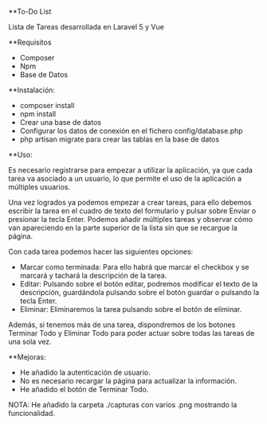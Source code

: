 **To-Do List

Lista de Tareas desarrollada en Laravel 5 y Vue

**Requisitos

- Composer
- Npm
- Base de Datos

**Instalación:

- composer install
- npm install
- Crear una base de datos
- Configurar los datos de conexión en el fichero config/database.php
- php artisan migrate para crear las tablas en la base de datos


**Uso:

Es necesario registrarse para empezar a utilizar la aplicación, ya que cada tarea va asociado a un usuario, lo que permite el uso de la aplicación a múltiples usuarios.

Una vez logrados ya podemos empezar a crear tareas, para ello debemos escribir la tarea en el cuadro de texto del formulario y pulsar sobre Enviar o presionar la tecla Enter. Podemos añadir múltiples tareas y observar cómo van apareciendo en la parte superior de la lista sin que se recargue la página.

Con cada tarea podemos hacer las siguientes opciones:

- Marcar como terminada: Para ello habrá que marcar el checkbox y se marcará y tachará la descripción de la tarea.
- Editar: Pulsando sobre el botón editar, podremos modificar el texto de la descripción, guardándola pulsando sobre el botón guardar o pulsando la tecla Enter.
- Eliminar: Eliminaremos la tarea pulsando sobre el botón de eliminar.


Además, si tenemos más de una tarea, dispondremos de los botones Terminar Todo y Eliminar Todo para poder actuar sobre todas las tareas de una sola vez.


**Mejoras:

- He añadido la autenticación de usuario.
- No es necesario recargar la página para actualizar la información.
- He añadido el botón de Terminar Todo.



NOTA: He añadido la carpeta ./capturas con varios .png mostrando la funcionalidad.

